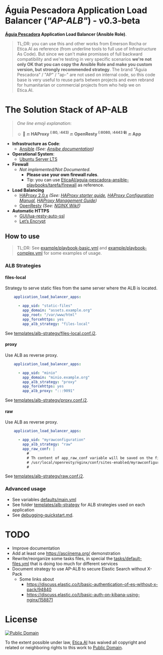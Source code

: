 # Águia Pescadora Application Load Balancer (_"AP-ALB"_) - v0.3-beta
**[Águia Pescadora](https://aguia-pescadora.etica.ai/)
Application Load Balancer (Ansible Role)**.

> TL;DR: you can use this and other works from Emerson Rocha or Etica.AI as
reference (from underline tools to full use of Infrastructure As Code). But
since we can't make promisses of full backward compatibility and we're testing
in very specific scenarios **we're not only OK that you can copy the Ansible Role
and make you custom version, but strongly recommended strategy**. The brand
"Águia Pescadora" / "AP" / "ap-" are not used on internal code, so this code
base is very useful to reuse parts betwen projects and even rebrand for
humanitarian or commercial projects from who help we on Etica.AI.

<!--Emerson Rocha dedicated this work to Public Domain -->

# The Solution Stack of AP-ALB

> _One line emoji explanation_:
>
> ☺️ 🤖 :end: **HAProxy <sup>(:80, :443)</sup>** :end: **OpenResty <sup>(:8080, :4443 🔒)</sup>** :end: **App**

- **Infrastructure as Code**:
  - [Ansible](https://github.com/ansible/ansible) _(See: [Ansibe documentation](https://docs.ansible.com/))_
- **Operational System**:
  - [Ubuntu Server LTS](https://ubuntu.com/)
- **Firewall**
  - _Not implemented/Not Documented_.
    - **Please use your own firewall rules**.
    - Tip: you can use [EticaAI/aguia-pescadora-ansible-playbooks/tarefa/firewall](https://github.com/EticaAI/aguia-pescadora-ansible-playbooks/tree/master/tarefa/firewall) as reference.
- **Load Balancing**
  - [HAProxy 2.0.x](https://github.com/haproxy/haproxy)
    _(See: [HAProxy starter guide](https://cbonte.github.io/haproxy-dconv/2.0/intro.html),
    [HAProxy Configuration Manual](https://cbonte.github.io/haproxy-dconv/2.0/configuration.html),
    [HAProxy Management Guide](https://cbonte.github.io/haproxy-dconv/2.0/management.html))_
  - [OpenResty](https://openresty.org) _(See: [NGINX Wiki!](https://www.nginx.com/resources/wiki/))_
- **Automatic HTTPS**
  - [GUI/lua-resty-auto-ssl](https://github.com/GUI/lua-resty-auto-ssl)
  - [Let’s Encrypt](https://letsencrypt.org/docs/)

## How to use

> TL;DR: See [example/playbook-basic.yml](example/playbook-basic.yml) and
[example/playbook-complex.yml](example/playbook-complex.yml) for some examples
of usage.
### ALB Strategies
#### files-local
Strategy to serve static files from the same server where the ALB is located.

```yaml
    application_load_balancer_apps:

      - app_uid: "static-files"
        app_domain: "assets.example.org"
        app_root: "/var/www/html"
        app_forcehttps: yes
        app_alb_strategy: "files-local"
```
See [templates/alb-strategy/files-local.conf.j2](templates/alb-strategy/files-local.conf.j2).

#### proxy
Use ALB as reverse proxy.

```yaml
    application_load_balancer_apps:

      - app_uid: "minio"
        app_domain: "minio.example.org"
        app_alb_strategy: "proxy"
        app_forcehttps: yes
        app_alb_proxy: ":::9091"
```
See [templates/alb-strategy/proxy.conf.j2](templates/alb-strategy/proxy.conf.j2).

#### raw
Use ALB as reverse proxy.

```yaml
    application_load_balancer_apps:

      - app_uid: "myrawconfiguration"
        app_alb_strategy: "raw"
        app_raw_conf: |
          #
          # Th content of app_raw_conf variable will be saved on the file
          # /usr/local/openresty/nginx/conf/sites-enabled/myrawconfiguration.conf
          #

```

See [templates/alb-strategy/raw.conf.j2](templates/alb-strategy/raw.conf.j2).

### Advanced usage

- See variables [defaults/main.yml](defaults/main.yml)
- See folder [templates/alb-strategy](templates/alb-strategy) for ALB strategies
  used on each application
- See [debugging-quickstart.md](debugging-quickstart.md).

# TODO

- Improve documentation
- Add at least one <https://asciinema.org/> demonstration
- Rewrite/reorganize some tasks files, in special the
  [tasks/default-files.yml](tasks/default-files.yml) that is doing too much for
  different services
- Document strategy to use AP-ALB to secure Elastic Search without X-Pack
  - Some links about
    - https://discuss.elastic.co/t/basic-authentication-of-es-without-x-pack/94840
    - https://discuss.elastic.co/t/basic-auth-on-kibana-using-nginx/158871

# License
[![Public Domain](https://i.creativecommons.org/p/zero/1.0/88x31.png)](UNLICENSE)

To the extent possible under law, [Etica.AI](https://etica.ai/) has waived all
copyright and related or neighboring rights to this work to
[Public Domain](UNLICENSE).
